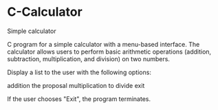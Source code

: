 # C-Calculator
Simple calculator

C program for a simple calculator with a menu-based interface. The calculator allows users to perform basic arithmetic operations (addition, subtraction, multiplication, and division) on two numbers.

Display a list to the user with the following options:

addition
the proposal
multiplication
to divide
exit

If the user chooses "Exit", the program terminates.
